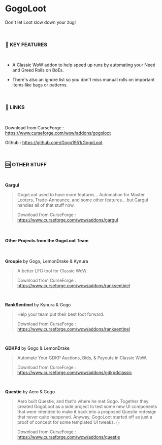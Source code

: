 # GogoLoot

Don't let Loot slow down your zug!

<br>

### :gem:  **KEY FEATURES**

<br>

* A Classic WoW addon to help speed up runs by automating your Need and Greed Rolls on BoEs.

* There's also an ignore list so you don't miss manual rolls on important items like bags or patterns.

<br>

### :link:  **LINKS**

<br>

Download from CurseForge : https://www.curseforge.com/wow/addons/gogoloot

Github : https://github.com/Gogo1951/GogoLoot

<br>

### 🆒  **OTHER STUFF**

<br>

**Gargul**
> 
> GogoLoot used to have more features... Automation for Master Looters, Trade-Announce, and some other features... but Gargul handles all of that stuff now. 
> 
> Download from CurseForge : https://www.curseforge.com/wow/addons/gargul

<br>

#### Other Projects from the GogoLoot Team

<br>

**Groupie** by Gogo, LemonDrake & Kynura
> 
> A better LFG tool for Classic WoW.
> 
> Download from CurseForge : https://www.curseforge.com/wow/addons/ranksentinel

<br>

**RankSentinel** by Kynura & Gogo
> 
> Help your team put their best foot forward.
> 
> Download from CurseForge : https://www.curseforge.com/wow/addons/ranksentinel

<br>

**GDKPd** by Gogo & LemonDrake
> 
> Automate Your GDKP Auctions, Bids, & Payouts in Classic WoW.
> 
> Download from CurseForge : https://www.curseforge.com/wow/addons/gdkpdclassic
<br>

**Questie** by Aero & Gogo
> 
> Aero built Questie, and that's where he met Gogo. Together they created GogoLoot as a side project to test some new UI components that were intended to make it back into a proposed Questie redesign that never quite happened. Anyway, GogoLoot started off as just a proof of concept for some templated UI tweaks. (=
> 
> Download from CurseForge : https://www.curseforge.com/wow/addons/questie
